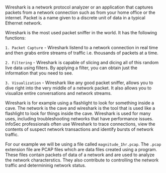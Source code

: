 Wireshark is a network protocol analyzer or an application that captures packets from a network connection such as from your home office or the internet. Packet is a name given to a discrete unit of data in a typical Ethernet network. 

Wireshark is the most used packet sniffer in the world. It has the following functions:

`1. Packet Capture` - Wireshark listend to a network connection in real time and then grabs entire streams of traffic i.e. thousands of packets at a time. 

`2. Filtering` - Wireshark is capable of slicing and dicing all of this random live data using filters. By applying a filter, you can obtain just the information that you need                  to see. 

`3. Visualization` - Wireshark like any good packet sniffer, allows you to dive right into the very middle of a network packet. It also allows you to visualize entire                              conversations and network streams. 


Wireshark is for example using a flashlight to look for something inside a cave. The network is the cave and wireshark is the tool that is used like a flashlight to look for things inside the cave. Wireshark is used for many uses, including troubleshooting networks that have performance issues. InfoSec professionals often use Wireshark to trace connections, view the contents of suspect network transactions and identify bursts of network traffic. 

For our example we will be using a file called `magnitude_1hr.pcap`. The `.pcap` extension file are PCAP files which are data files created using a program. These files contain packets of data of a network and are used to analyze the network characterstics. They also contribute to controlling the network traffic and determininig network status. 
